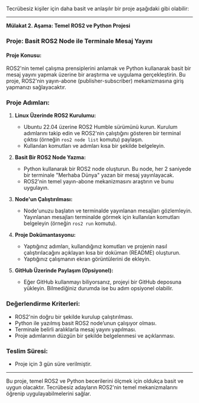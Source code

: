 Tecrübesiz kişiler için daha basit ve anlaşılır bir proje aşağıdaki gibi olabilir:

---

**Mülakat 2. Aşama: Temel ROS2 ve Python Projesi**

### Proje: Basit ROS2 Node ile Terminale Mesaj Yayını

#### Proje Konusu:
ROS2'nin temel çalışma prensiplerini anlamak ve Python kullanarak basit bir mesaj yayını yapmak üzerine bir araştırma ve uygulama gerçekleştirin. Bu proje, ROS2'nin yayın-abone (publisher-subscriber) mekanizmasına giriş yapmanızı sağlayacaktır.

### Proje Adımları:

1. **Linux Üzerinde ROS2 Kurulumu:**
   - Ubuntu 22.04 üzerine ROS2 Humble sürümünü kurun. Kurulum adımlarını takip edin ve ROS2'nin çalıştığını gösteren bir terminal çıktısı (örneğin `ros2 node list` komutu) paylaşın.
   - Kullanılan komutları ve adımları kısa bir şekilde belgeleyin.

2. **Basit Bir ROS2 Node Yazma:**
   - Python kullanarak bir ROS2 node oluşturun. Bu node, her 2 saniyede bir terminale "Merhaba Dünya" yazan bir mesaj yayınlayacak.
   - ROS2'nin temel yayın-abone mekanizmasını araştırın ve bunu uygulayın.

3. **Node'un Çalıştırılması:**
   - Node'unuzu başlatın ve terminalde yayınlanan mesajları gözlemleyin. Yayınlanan mesajları terminalde görmek için kullanılan komutları belgeleyin (örneğin `ros2 run` komutu).

4. **Proje Dokümantasyonu:**
   - Yaptığınız adımları, kullandığınız komutları ve projenin nasıl çalıştırılacağını açıklayan kısa bir doküman (README) oluşturun.
   - Yaptığınız çalışmanın ekran görüntülerini de ekleyin.

5. **GitHub Üzerinde Paylaşım (Opsiyonel):**
   - Eğer GitHub kullanmayı biliyorsanız, projeyi bir GitHub deposuna yükleyin. Bilmediğiniz durumda ise bu adım opsiyonel olabilir.

### Değerlendirme Kriterleri:
- ROS2'nin doğru bir şekilde kurulup çalıştırılması.
- Python ile yazılmış basit ROS2 node’unun çalışıyor olması.
- Terminale belirli aralıklarla mesaj yayını yapılması.
- Proje adımlarının düzgün bir şekilde belgelenmesi ve açıklanması.

### Teslim Süresi:
- Proje için 3 gün süre verilmiştir.

---

Bu proje, temel ROS2 ve Python becerilerini ölçmek için oldukça basit ve uygun olacaktır. Tecrübesiz adayların ROS2'nin temel mekanizmalarını öğrenip uygulayabilmelerini sağlar.
